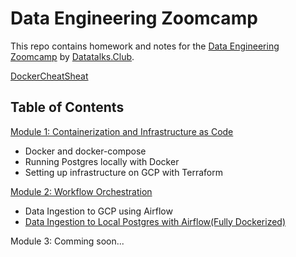 # Data Engineering Zoomcamp
This repo contains homework and notes for the [Data Engineering Zoomcamp](https://github.com/DataTalksClub/data-engineering-zoomcamp) by [Datatalks.Club](https://datatalks.club/).

[DockerCheatSheat](DockerCheatsheat.md)

## Table of Contents
[Module 1: Containerization and Infrastructure as Code](module1/)
  - Docker and docker-compose
  - Running Postgres locally with Docker
  - Setting up infrastructure on GCP with Terraform

[Module 2: Workflow Orchestration](module2/)
 - Data Ingestion to GCP using Airflow
 - [Data Ingestion to Local Postgres with Airflow(Fully Dockerized)](module2/local_ingestion/)

Module 3: Comming soon...